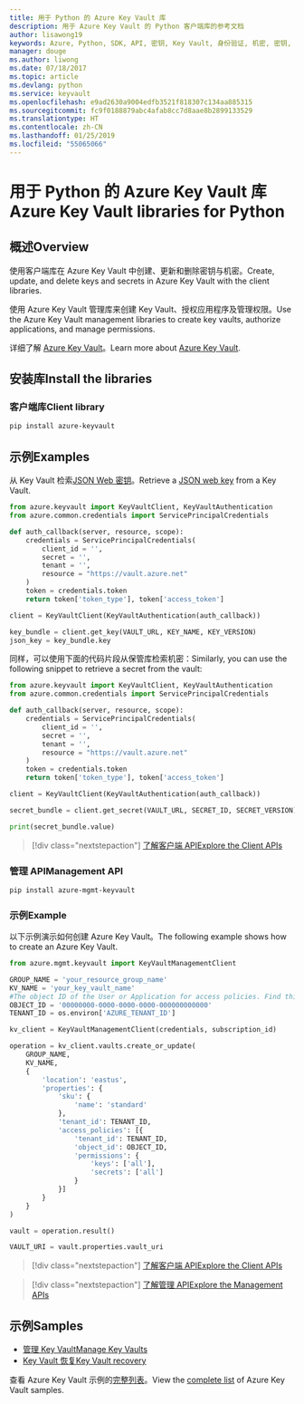 ```yaml
---
title: 用于 Python 的 Azure Key Vault 库
description: 用于 Azure Key Vault 的 Python 客户端库的参考文档
author: lisawong19
keywords: Azure, Python, SDK, API, 密钥, Key Vault, 身份验证, 机密, 密钥, 安全
manager: douge
ms.author: liwong
ms.date: 07/18/2017
ms.topic: article
ms.devlang: python
ms.service: keyvault
ms.openlocfilehash: e9ad2630a9004edfb3521f818307c134aa885315
ms.sourcegitcommit: fc9f0188879abc4afab8cc7d8aae8b2899133529
ms.translationtype: HT
ms.contentlocale: zh-CN
ms.lasthandoff: 01/25/2019
ms.locfileid: "55065066"
---
```

# <a name="azure-key-vault-libraries-for-python"></a><span data-ttu-id="59d29-104">用于 Python 的 Azure Key Vault 库</span><span class="sxs-lookup"><span data-stu-id="59d29-104">Azure Key Vault libraries for Python</span></span>

## <a name="overview"></a><span data-ttu-id="59d29-105">概述</span><span class="sxs-lookup"><span data-stu-id="59d29-105">Overview</span></span>

<span data-ttu-id="59d29-106">使用客户端库在 Azure Key Vault 中创建、更新和删除密钥与机密。</span><span class="sxs-lookup"><span data-stu-id="59d29-106">Create, update, and delete keys and secrets in Azure Key Vault with the client libraries.</span></span>

<span data-ttu-id="59d29-107">使用 Azure Key Vault 管理库来创建 Key Vault、授权应用程序及管理权限。</span><span class="sxs-lookup"><span data-stu-id="59d29-107">Use the Azure Key Vault management libraries to create key vaults, authorize applications, and manage permissions.</span></span> 

<span data-ttu-id="59d29-108">详细了解 [Azure Key Vault](/azure/key-vault/key-vault-whatis)。</span><span class="sxs-lookup"><span data-stu-id="59d29-108">Learn more about [Azure Key Vault](/azure/key-vault/key-vault-whatis).</span></span>

## <a name="install-the-libraries"></a><span data-ttu-id="59d29-109">安装库</span><span class="sxs-lookup"><span data-stu-id="59d29-109">Install the libraries</span></span>

### <a name="client-library"></a><span data-ttu-id="59d29-110">客户端库</span><span class="sxs-lookup"><span data-stu-id="59d29-110">Client library</span></span>

```bash
pip install azure-keyvault
```

## <a name="examples"></a><span data-ttu-id="59d29-111">示例</span><span class="sxs-lookup"><span data-stu-id="59d29-111">Examples</span></span>

<span data-ttu-id="59d29-112">从 Key Vault 检索[JSON Web 密钥](https://tools.ietf.org/html/draft-ietf-jose-json-web-key-18)。</span><span class="sxs-lookup"><span data-stu-id="59d29-112">Retrieve a [JSON web key](https://tools.ietf.org/html/draft-ietf-jose-json-web-key-18) from a Key Vault.</span></span>

```python
from azure.keyvault import KeyVaultClient, KeyVaultAuthentication
from azure.common.credentials import ServicePrincipalCredentials

def auth_callback(server, resource, scope):
    credentials = ServicePrincipalCredentials(
        client_id = '',
        secret = '',
        tenant = '',
        resource = "https://vault.azure.net"
    )
    token = credentials.token
    return token['token_type'], token['access_token']

client = KeyVaultClient(KeyVaultAuthentication(auth_callback))

key_bundle = client.get_key(VAULT_URL, KEY_NAME, KEY_VERSION)
json_key = key_bundle.key
```

<span data-ttu-id="59d29-113">同样，可以使用下面的代码片段从保管库检索机密：</span><span class="sxs-lookup"><span data-stu-id="59d29-113">Similarly, you can use the following snippet to retrieve a secret from the vault:</span></span>

```python
from azure.keyvault import KeyVaultClient, KeyVaultAuthentication
from azure.common.credentials import ServicePrincipalCredentials

def auth_callback(server, resource, scope):
    credentials = ServicePrincipalCredentials(
        client_id = '',
        secret = '',
        tenant = '',
        resource = "https://vault.azure.net"
    )
    token = credentials.token
    return token['token_type'], token['access_token']

client = KeyVaultClient(KeyVaultAuthentication(auth_callback))

secret_bundle = client.get_secret(VAULT_URL, SECRET_ID, SECRET_VERSION)

print(secret_bundle.value)
```

> [!div class="nextstepaction"]
> [<span data-ttu-id="59d29-114">了解客户端 API</span><span class="sxs-lookup"><span data-stu-id="59d29-114">Explore the Client APIs</span></span>](/python/api/overview/azure/keyvault/client)

### <a name="management-api"></a><span data-ttu-id="59d29-115">管理 API</span><span class="sxs-lookup"><span data-stu-id="59d29-115">Management API</span></span>

```bash
pip install azure-mgmt-keyvault
```

### <a name="example"></a><span data-ttu-id="59d29-116">示例</span><span class="sxs-lookup"><span data-stu-id="59d29-116">Example</span></span>
<span data-ttu-id="59d29-117">以下示例演示如何创建 Azure Key Vault。</span><span class="sxs-lookup"><span data-stu-id="59d29-117">The following example shows how to create an Azure Key Vault.</span></span> 

```python
from azure.mgmt.keyvault import KeyVaultManagementClient

GROUP_NAME = 'your_resource_group_name'
KV_NAME = 'your_key_vault_name'
#The object ID of the User or Application for access policies. Find this number in the portal
OBJECT_ID = '00000000-0000-0000-0000-000000000000'
TENANT_ID = os.environ['AZURE_TENANT_ID']

kv_client = KeyVaultManagementClient(credentials, subscription_id)

operation = kv_client.vaults.create_or_update(
    GROUP_NAME,
    KV_NAME,
    {
        'location': 'eastus',
        'properties': {
            'sku': {
                'name': 'standard'
            },
            'tenant_id': TENANT_ID,
            'access_policies': [{
                'tenant_id': TENANT_ID,
                'object_id': OBJECT_ID,
                'permissions': {
                    'keys': ['all'],
                    'secrets': ['all']
                }
            }]
        }
    }
)

vault = operation.result()

VAULT_URI = vault.properties.vault_uri
```
> [!div class="nextstepaction"]
> [<span data-ttu-id="59d29-118">了解客户端 API</span><span class="sxs-lookup"><span data-stu-id="59d29-118">Explore the Client APIs</span></span>](/python/api/overview/azure/keyvault/client)

> [!div class="nextstepaction"]
> [<span data-ttu-id="59d29-119">了解管理 API</span><span class="sxs-lookup"><span data-stu-id="59d29-119">Explore the Management APIs</span></span>](/python/api/overview/azure/keyvault/management)

## <a name="samples"></a><span data-ttu-id="59d29-120">示例</span><span class="sxs-lookup"><span data-stu-id="59d29-120">Samples</span></span>
* <span data-ttu-id="59d29-121">[管理 Key Vault][1]</span><span class="sxs-lookup"><span data-stu-id="59d29-121">[Manage Key Vaults][1]</span></span> 
* <span data-ttu-id="59d29-122">[Key Vault 恢复][2]</span><span class="sxs-lookup"><span data-stu-id="59d29-122">[Key Vault recovery][2]</span></span>

[1]: https://azure.microsoft.com/resources/samples/key-vault-python-manage/
[2]: https://azure.microsoft.com/resources/samples/key-vault-recovery-python/

<span data-ttu-id="59d29-123">查看 Azure Key Vault 示例的[完整列表](https://azure.microsoft.com/resources/samples/?platform=python&term=key+vault)。</span><span class="sxs-lookup"><span data-stu-id="59d29-123">View the [complete list](https://azure.microsoft.com/resources/samples/?platform=python&term=key+vault) of Azure Key Vault samples.</span></span> 
